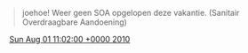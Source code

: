 > joehoe\! Weer geen SOA opgelopen deze vakantie\. \(Sanitair Overdraagbare Aandoening\)

<img src="../../media/tweet.ico" width="12" /> [Sun Aug 01 11:02:00 +0000 2010](https://twitter.com/DromerDenker/status/20055089518)